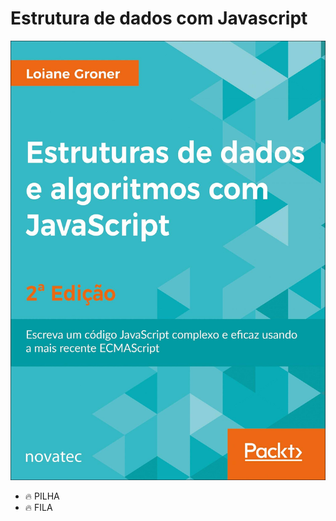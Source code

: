 # Estrutura de dados com Javascript

<p align="left">
  <img src="images/cover.jpg" width="700" title="javascript image">
</p>

<ul>
  <li>🔥 PILHA</li>
   
   <li>🔥 FILA</li>
</ul>